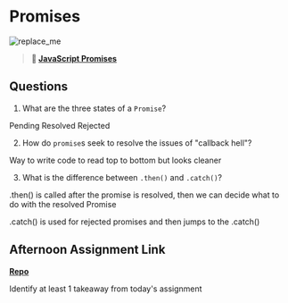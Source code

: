 # Promises

![replace_me](https://codeworks.blob.core.windows.net/public/assets/img/illustrations/placeholder.svg)

> **📖 [JavaScript Promises](https://codeworksacademy.com/fs-student-guide/resources/wk4/02-Promises)**

## Questions

1. What are the three states of a `Promise`?

Pending
Resolved
Rejected

2. How do `promise`s seek to resolve the issues of "callback hell"?

Way to write code to read top to bottom but looks cleaner

3. What is the difference between `.then()` and `.catch()`?

.then() is called after the promise is resolved, then we can decide what to do with the resolved Promise

.catch() is used for rejected promises and then jumps to the .catch()

## Afternoon Assignment Link

**[Repo](https://github.com/zaneljensen/<ASSIGNMENT_REPO>)**

Identify at least 1 takeaway from today's assignment
